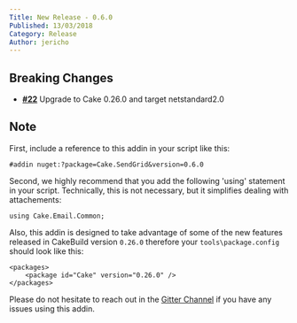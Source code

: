```yaml
---
Title: New Release - 0.6.0
Published: 13/03/2018
Category: Release
Author: jericho
---
```


## Breaking Changes

- [__#22__](https://github.com/cake-contrib/Cake.SendGrid/issues/22) Upgrade to Cake 0.26.0 and target netstandard2.0


## Note

First, include a reference to this addin in your script like this:
```
#addin nuget:?package=Cake.SendGrid&version=0.6.0
```

Second, we highly recommend that you add the following 'using' statement in your script. Technically, this is not necessary, but it simplifies dealing with attachements: 
```
using Cake.Email.Common;
```

Also, this addin is designed to take advantage of some of the new features released in CakeBuild version `0.26.0` therefore your `tools\package.config` should look like this:
```
<packages>
    <package id="Cake" version="0.26.0" />
</packages>
```

Please do not hesitate to reach out in the [Gitter Channel](https://gitter.im/cake-contrib/Lobby) if you have any issues using this addin.
